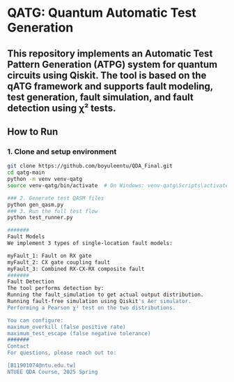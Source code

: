 # QATG: Quantum Automatic Test Generation

This repository implements an Automatic Test Pattern Generation (ATPG) system for quantum circuits using Qiskit. The tool is based on the qATG framework and supports fault modeling, test generation, fault simulation, and fault detection using χ² tests.
---
## How to Run

### 1. Clone and setup environment
```bash
git clone https://github.com/boyuleentu/QDA_Final.git
cd qatg-main
python -m venv venv-qatg
source venv-qatg/bin/activate  # On Windows: venv-qatg\Scripts\activate

### 2. Generate test QASM files
python gen_qasm.py
### 3. Run the full test flow
python test_runner.py

#######
Fault Models
We implement 3 types of single-location fault models:

myFault_1: Fault on RX gate
myFault_2: CX gate coupling fault
myFault_3: Combined RX-CX-RX composite fault
#######
Fault Detection
The tool performs detection by:
Running the fault_simulation to get actual output distribution.
Running fault-free simulation using Qiskit's Aer simulator.
Performing a Pearson χ² test on the two distributions.

You can configure:
maximum_overkill (false positive rate)
maximum_test_escape (false negative tolerance)
#######
Contact
For questions, please reach out to:

[B11901074@ntu.edu.tw]
NTUEE QDA Course, 2025 Spring

